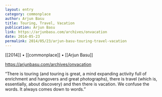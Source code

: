 ```yaml
---
layout: entry
category: commonplace
author: Arjun Basu
title: Touring, Travel, Vacation
publication: Arjun Basu
link: https://arjunbasu.com/archives/onvacation
date: 2014-05-23
permalink: 2014/05/23/arjun-basu-touring-travel-vacation
---
```


[[2014]] • [[commonplace]] • [[Arjun Basu]]

https://arjunbasu.com/archives/onvacation

“There is touring (and touring is great, a mind expanding activity full of enrichment and hangovers and great photographs), there is travel (which is, essentially, about discovery) and then there is vacation. We confuse the words. It always comes down to words.”
